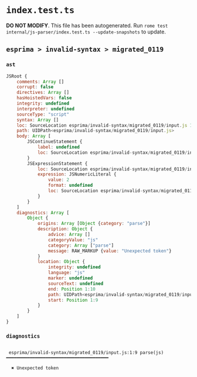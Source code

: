 # `index.test.ts`

**DO NOT MODIFY**. This file has been autogenerated. Run `rome test internal/js-parser/index.test.ts --update-snapshots` to update.

## `esprima > invalid-syntax > migrated_0119`

### `ast`

```javascript
JSRoot {
	comments: Array []
	corrupt: false
	directives: Array []
	hasHoistedVars: false
	integrity: undefined
	interpreter: undefined
	sourceType: "script"
	syntax: Array []
	loc: SourceLocation esprima/invalid-syntax/migrated_0119/input.js 1:0-2:0
	path: UIDPath<esprima/invalid-syntax/migrated_0119/input.js>
	body: Array [
		JSContinueStatement {
			label: undefined
			loc: SourceLocation esprima/invalid-syntax/migrated_0119/input.js 1:0-1:8
		}
		JSExpressionStatement {
			loc: SourceLocation esprima/invalid-syntax/migrated_0119/input.js 1:9-1:11
			expression: JSNumericLiteral {
				value: 2
				format: undefined
				loc: SourceLocation esprima/invalid-syntax/migrated_0119/input.js 1:9-1:10
			}
		}
	]
	diagnostics: Array [
		Object {
			origins: Array [Object {category: "parse"}]
			description: Object {
				advice: Array []
				categoryValue: "js"
				category: Array ["parse"]
				message: RAW_MARKUP {value: "Unexpected token"}
			}
			location: Object {
				integrity: undefined
				language: "js"
				marker: undefined
				sourceText: undefined
				end: Position 1:10
				path: UIDPath<esprima/invalid-syntax/migrated_0119/input.js>
				start: Position 1:9
			}
		}
	]
}
```

### `diagnostics`

```

 esprima/invalid-syntax/migrated_0119/input.js:1:9 parse(js) ━━━━━━━━━━━━━━━━━━━━━━━━━━━━━━━━━━━━━━━

  ✖ Unexpected token


```
